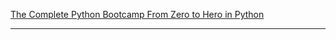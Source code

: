 [The Complete Python Bootcamp From Zero to Hero in Python](https://www.udemy.com/course/complete-python-bootcamp/)

***

